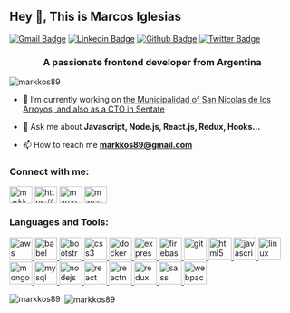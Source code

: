 ## Hey 👋, This is Marcos Iglesias
[![Gmail Badge](https://img.shields.io/badge/-markkos89@gmail.com-c14438?style=flat&logo=Gmail&logoColor=white&link=mailto:markkos89@gmail.com)](mailto:markkos89@gmail.com) 
[![Linkedin Badge](https://img.shields.io/badge/-https://www.linkedin.com/in/marcosiglesias-705a3256/-0072b1?style=flat&logo=Linkedin&logoColor=white&link=https://www.linkedin.com/in/https://www.linkedin.com/in/marcosiglesias-705a3256//)](https://www.linkedin.com/in/https://www.linkedin.com/in/marcosiglesias-705a3256//) [![Github Badge](https://img.shields.io/badge/-markkos89-grey?style=flat&logo=github&logoColor=white&link=https://github.com/markkos89/)](https://www.github.com/markkos89/) [![Twitter Badge](https://img.shields.io/badge/-markkos89-00acee?style=flat&logo=twitter&logoColor=white&link=https://twitter.com/markkos89/)](https://www.twitter.com/markkos89/) 

<h3 align="center">A passionate frontend developer from Argentina</h3>

<p align="left"> <img src="https://komarev.com/ghpvc/?username=markkos89" alt="markkos89" /> </p>

- 🔭 I’m currently working on [the Municipalidad of San Nicolas de los Arroyos, and also as a CTO in Sentate](www.sentate.com.ar)

- 💬 Ask me about **Javascript, Node.js, React.js, Redux, Hooks...**

- 📫 How to reach me **markkos89@gmail.com**

<p align="left">
<h3 align="left">Connect with me:</h3>
<a href="https://twitter.com/markko89" target="blank"><img align="center" src="https://cdn.jsdelivr.net/npm/simple-icons@3.0.1/icons/twitter.svg" alt="markko89" height="30" width="40" /></a>
<a href="https://linkedin.com/in/https://www.linkedin.com/in/marcos-iglesias-705a3256/" target="blank"><img align="center" src="https://cdn.jsdelivr.net/npm/simple-icons@3.0.1/icons/linkedin.svg" alt="https://www.linkedin.com/in/marcos-iglesias-705a3256/" height="30" width="40" /></a>
<a href="https://instagram.com/marcosiglesiasdev" target="blank"><img align="center" src="https://cdn.jsdelivr.net/npm/simple-icons@3.0.1/icons/instagram.svg" alt="marcosiglesiasdev" height="30" width="40" /></a>
<a href="https://www.codechef.com/users/marcos e iglesias" target="blank"><img align="center" src="https://cdn.jsdelivr.net/npm/simple-icons@3.1.0/icons/codechef.svg" alt="marcos e iglesias" height="30" width="40" /></a>
</p>

<h3 align="left">Languages and Tools:</h3>
<p align="left"> <a href="https://aws.amazon.com" target="_blank"> <img src="https://devicons.github.io/devicon/devicon.git/icons/amazonwebservices/amazonwebservices-original-wordmark.svg" alt="aws" width="40" height="40"/> </a> <a href="https://babeljs.io/" target="_blank"> <img src="https://www.vectorlogo.zone/logos/babeljs/babeljs-icon.svg" alt="babel" width="40" height="40"/> </a> <a href="https://getbootstrap.com" target="_blank"> <img src="https://devicons.github.io/devicon/devicon.git/icons/bootstrap/bootstrap-plain.svg" alt="bootstrap" width="40" height="40"/> </a> <a href="https://www.w3schools.com/css/" target="_blank"> <img src="https://devicons.github.io/devicon/devicon.git/icons/css3/css3-original-wordmark.svg" alt="css3" width="40" height="40"/> </a> <a href="https://www.docker.com/" target="_blank"> <img src="https://devicons.github.io/devicon/devicon.git/icons/docker/docker-original-wordmark.svg" alt="docker" width="40" height="40"/> </a> <a href="https://expressjs.com" target="_blank"> <img src="https://devicons.github.io/devicon/devicon.git/icons/express/express-original-wordmark.svg" alt="express" width="40" height="40"/> </a> <a href="https://firebase.google.com/" target="_blank"> <img src="https://www.vectorlogo.zone/logos/firebase/firebase-icon.svg" alt="firebase" width="40" height="40"/> </a> <a href="https://git-scm.com/" target="_blank"> <img src="https://www.vectorlogo.zone/logos/git-scm/git-scm-icon.svg" alt="git" width="40" height="40"/> </a> <a href="https://www.w3.org/html/" target="_blank"> <img src="https://devicons.github.io/devicon/devicon.git/icons/html5/html5-original-wordmark.svg" alt="html5" width="40" height="40"/> </a> <a href="https://developer.mozilla.org/en-US/docs/Web/JavaScript" target="_blank"> <img src="https://devicons.github.io/devicon/devicon.git/icons/javascript/javascript-original.svg" alt="javascript" width="40" height="40"/> </a> <a href="https://www.linux.org/" target="_blank"> <img src="https://devicons.github.io/devicon/devicon.git/icons/linux/linux-original.svg" alt="linux" width="40" height="40"/> </a> <a href="https://www.mongodb.com/" target="_blank"> <img src="https://devicons.github.io/devicon/devicon.git/icons/mongodb/mongodb-original-wordmark.svg" alt="mongodb" width="40" height="40"/> </a> <a href="https://www.mysql.com/" target="_blank"> <img src="https://devicons.github.io/devicon/devicon.git/icons/mysql/mysql-original-wordmark.svg" alt="mysql" width="40" height="40"/> </a> <a href="https://nodejs.org" target="_blank"> <img src="https://devicons.github.io/devicon/devicon.git/icons/nodejs/nodejs-original-wordmark.svg" alt="nodejs" width="40" height="40"/> </a> <a href="https://reactjs.org/" target="_blank"> <img src="https://devicons.github.io/devicon/devicon.git/icons/react/react-original-wordmark.svg" alt="react" width="40" height="40"/> </a> <a href="https://reactnative.dev/" target="_blank"> <img src="https://reactnative.dev/img/header_logo.svg" alt="reactnative" width="40" height="40"/> </a> <a href="https://redux.js.org" target="_blank"> <img src="https://devicons.github.io/devicon/devicon.git/icons/redux/redux-original.svg" alt="redux" width="40" height="40"/> </a> <a href="https://sass-lang.com" target="_blank"> <img src="https://devicons.github.io/devicon/devicon.git/icons/sass/sass-original.svg" alt="sass" width="40" height="40"/> </a> <a href="https://webpack.js.org" target="_blank"> <img src="https://devicons.github.io/devicon/devicon.git/icons/webpack/webpack-original.svg" alt="webpack" width="40" height="40"/> </a> </p>

<p><img align="left" src="https://github-readme-stats.vercel.app/api/top-langs/?username=markkos89&layout=compact" alt="markkos89" /></p>

<p>&nbsp;<img align="center" src="https://github-readme-stats.vercel.app/api?username=markkos89&show_icons=true" alt="markkos89" /></p>

